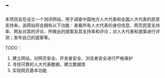 # -
本项目旨在设立一个测评网站，用于调查中国地方人大代表和全国人大代表的民意支持率。该网站将会拥有以下功能：查看所有人大代表的身份信息、网页民意支持率、网友对其的评论、所做出的提案及其支持率和评论；对人大代表和提案进行评测；发布自己的提案等。


TODO：
1. 建立网站，对网页安全、开发者安全、浏览者安全进行严格保护
2. 寻找可靠的人大代表数据，建立数据库
3. 实现网页基本功能
